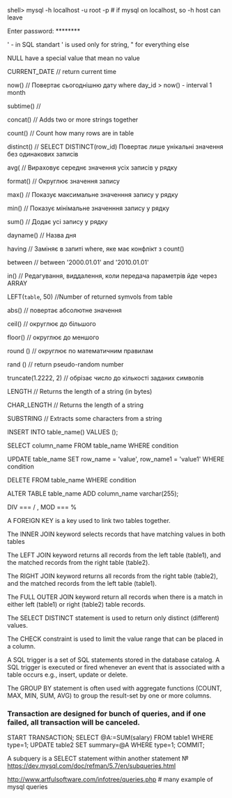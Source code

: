
shell> mysql -h localhost -u root -p         # if mysql on localhost, so -h host can leave

Enter password: ********


' - in SQL standart ' is used only for string, " for everything else

NULL have a special value that mean no value

CURRENT_DATE 				// return current time

now()					//  Повертає сьогоднішню дату   where day_id > now() - interval 1 month

subtime()				//

concat()				//	Adds two or more strings together

count()					//  Count how many rows are in table 

distinct()				// SELECT DISTINCT(row_id) Повертає лише унікальні значення без одинакових записів

avg(					// Вираховує середнє значення усіх записів у рядку

format()				// Округлює значення запису

max()					// Показує максимальне значенння запису у рядку

min()					// Показує мінімальне значенння запису у рядку

sum()					// Додає усі запису у рядку

dayname()				// Назва дня

having					// Заміняє в запиті where, яке має конфлікт з count()

between					// between '2000.01.01' and '2010.01.01'

in()					// Редагування, виддалення, коли передача параметрів йде через ARRAY

LEFT(`table`, 50)			//Number of returned symvols from table

abs()					// повертає абсолютне значення

ceil()					// округлює до більшого

floor()					// округлює до меншого

round ()				// округлює по математичним правилам

rand ()					// return pseudo-random number

truncate(1.2222, 2)		// обрізає число до кількості заданих символів

LENGTH	                // Returns the length of a string (in bytes)

CHAR_LENGTH             // Returns the length of a string 

SUBSTRING               // Extracts some characters from a string



INSERT INTO table_name() VALUES ();

SELECT column_name FROM table_name WHERE condition

UPDATE table_name SET row_name = 'value', row_name1 = 'value1' WHERE condition

DELETE FROM table_name WHERE condition

ALTER TABLE table_name ADD column_name varchar(255);


DIV === / , MOD === %


A FOREIGN KEY is a key used to link two tables together.

The INNER JOIN keyword selects records that have matching values in both tables

The LEFT JOIN keyword returns all records from the left table (table1), and the matched records from the right table (table2).

The RIGHT JOIN keyword returns all records from the right table (table2), and the matched records from the left table (table1).

The FULL OUTER JOIN keyword return all records when there is a match in either left (table1) or right (table2) table records.

The SELECT DISTINCT statement is used to return only distinct (different) values.

The CHECK constraint is used to limit the value range that can be placed in a column.



A SQL trigger is a set of SQL statements stored in the database catalog. A SQL trigger is executed or fired whenever an event that is associated with a table occurs e.g., insert, update or delete.


The GROUP BY statement is often used with aggregate functions (COUNT, MAX, MIN, SUM, AVG) to group the result-set by one or more columns.


### Transaction are designed for bunch of queries, and if one failed, all transaction will be canceled. 
START TRANSACTION;
SELECT @A:=SUM(salary) FROM table1 WHERE type=1;
UPDATE table2 SET summary=@A WHERE type=1;
COMMIT;

A subquery is a SELECT statement within another statement   № https://dev.mysql.com/doc/refman/5.7/en/subqueries.html






http://www.artfulsoftware.com/infotree/queries.php    # many example of mysql queries

